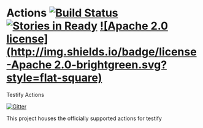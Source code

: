 # Actions [![Build Status](http://img.shields.io/travis/testify/Actions/master.svg?style=flat-square)](https://travis-ci.org/testify/Actions) [![Stories in Ready](http://img.shields.io/badge/issues-testify-blue.svg?style=flat-square)](http://waffle.io/testify/testify) [![Apache 2.0 license](http://img.shields.io/badge/license-Apache 2.0-brightgreen.svg?style=flat-square)](http://http://opensource.org/licenses/Apache-2.0)
Testify Actions

[![Gitter](https://badges.gitter.im/Join%20Chat.svg)](https://gitter.im/testify/testify?utm_source=badge&utm_medium=badge&utm_campaign=pr-badge)

This project houses the officially supported actions for testify
